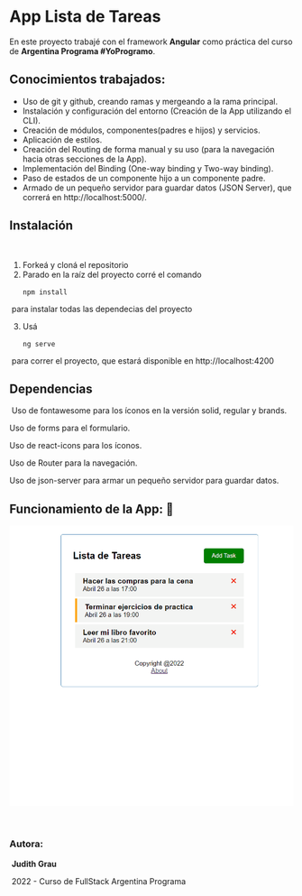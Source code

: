 # App Lista de Tareas
En este proyecto trabajé con el framework **Angular** como práctica del curso de **Argentina Programa #YoProgramo**.


## Conocimientos trabajados:

- Uso de git y github, creando ramas y mergeando a la rama principal.
- Instalación y configuración del entorno (Creación  de la App utilizando el CLI).
- Creación de módulos, componentes(padres e hijos) y servicios.
- Aplicación de estilos.
- Creación del Routing de forma manual y su uso (para la navegación hacia otras secciones de la App).
- Implementación del Binding (One-way binding y Two-way binding).
- Paso de estados de un componente hijo a un componente padre.
- Armado de un pequeño servidor para guardar datos (JSON Server), que correrá en http://localhost:5000/.


## Instalación
​
1. Forkeá y cloná el repositorio
​
2. Parado en la raíz del proyecto corré el comando 
​
   ```
   npm install
   ```
​
para instalar todas las dependecias del proyecto

3. Usá 
​
   ```
   ng serve
   ```
​
    para correr el proyecto, que estará disponible en http://localhost:4200
​
​
​
## Dependencias
​
Uso de fontawesome para los íconos en la versión solid, regular y brands.

Uso de forms para el formulario.

Uso de react-icons para los íconos.

Uso de Router para la navegación.

Uso de json-server para armar un pequeño servidor para guardar datos.
​

## Funcionamiento de la App: 🧐

<p align="center">
    <img width="600" src="./assets/Lista_de_tareas.gif">
</p>

​
### Autora:

​
**Judith Grau**

​
2022 - Curso de FullStack Argentina Programa

